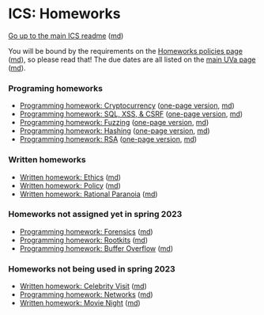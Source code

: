 ICS: Homeworks
==============

[Go up to the main ICS readme](../readme.html) ([md](../readme.md))

You will be bound by the requirements on the [Homeworks policies page](../uva/hw-policies.html) ([md](../uva/hw-policies.md)), so please read that!  The due dates are all listed on the [main UVa page](../uva/index.html) ([md](../uva/index.md)).

### Programing homeworks

- [Programming homework: Cryptocurrency](hw-cryptocurrency-tabbed.html) ([one-page version](hw-cryptocurrency.html), [md](hw-cryptocurrency.md))
- [Programming homework: SQL, XSS, & CSRF](hw-sql-xss-csrf-tabbed.html) ([one-page version](hw-sql-xss-csrf.html), [md](hw-sql-xss-csrf.md))
- [Programming homework: Fuzzing](hw-fuzzing-tabbed.html) ([one-page version](hw-fuzzing.html), [md](hw-fuzzing.md))
- [Programming homework: Hashing](hw-hashing-tabbed.html) ([one-page version](hw-hashing.html), [md](hw-hashing.md))
- [Programming homework: RSA](hw-rsa-tabbed.html) ([one-page version](hw-rsa.html), [md](hw-rsa.md))


### Written homeworks

- [Written homework: Ethics](hw-ethics.html) ([md](hw-ethics.md))
- [Written homework: Policy](hw-policy.html) ([md](hw-policy.md))
- [Written homework: Rational Paranoia](hw-paranoia.html) ([md](hw-paranoia.md))


### Homeworks not assigned yet in spring 2023

- [Programming homework: Forensics](hw-forensics.html) ([md](hw-forensics.md))
- [Programming homework: Rootkits](hw-rootkits.html) ([md](hw-rootkits.md))
- [Programming homework: Buffer Overflow](hw-buffer.html) ([md](hw-buffer.md))

### Homeworks not being used in spring 2023

- [Written homework: Celebrity Visit](hw-celebrity-visit.html) ([md](hw-celebrity-visit.md))
- [Programming homework: Networks](hw-networks.html) ([md](hw-networks.md))
- [Written homework: Movie Night](hw-movie-night.html) ([md](hw-movie-night.md))
